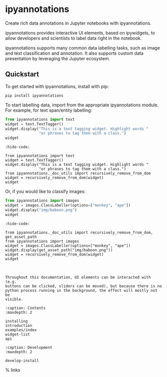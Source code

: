 # ipyannotations

Create rich data annotations in Jupyter notebooks with ipyannotations.

ipyannotations provides interactive UI elements, based on ipywidgets, to allow
developers and scientists to label data right in the notebook.

ipyannotations supports many common data labelling tasks, such as image and text
classification and annotation. It also supports custom data presentation by
leveraging the Jupyter ecosystem.

## Quickstart

To get started with ipyannotations, install with pip:

```
pip install ipyannotations
```

To start labelling data, import from the appropriate ipyannotations module. For
example, for text span/entity labelling:

```python
from ipyannotations import text
widget = text.TextTagger()
widget.display("This is a text tagging widget. Highlight words "
               "or phrases to tag them with a class.")
widget
```

```{jupyter-execute}
:hide-code:

from ipyannotations import text
widget = text.TextTagger()
widget.display("This is a text tagging widget. Highlight words "
               "or phrases to tag them with a class.")
from ipyannotations._doc_utils import recursively_remove_from_dom
widget = recursively_remove_from_dom(widget)
widget
```

Or, if you would like to classify images:

```python
from ipyannotations import images
widget = images.ClassLabeller(options=["monkey", "ape"])
widget.display("img/baboon.png")
widget
```

```{jupyter-execute}
:hide-code:

from ipyannotations._doc_utils import recursively_remove_from_dom, get_asset_path
from ipyannotations import images
widget = images.ClassLabeller(options=["monkey", "ape"])
widget.display(get_asset_path("img/baboon.png"))
widget = recursively_remove_from_dom(widget)
widget
```

<br/>

```{note}
Throughout this documentation, UI elements can be interacted with (e.g.
buttons can be clicked, sliders can be moved), but because there is no
python process running in the background, the effect will mostly not be
visible.
```

```{toctree}
:caption: Contents
:maxdepth: 2

installing
introduction
examples/index
widget-list
api
```

```{toctree}
:caption: Development
:maxdepth: 2

develop-install
```

% links

[jupyter widgets]: https://jupyter.org/widgets.html
[notebook]: https://jupyter-notebook.readthedocs.io/en/latest/
